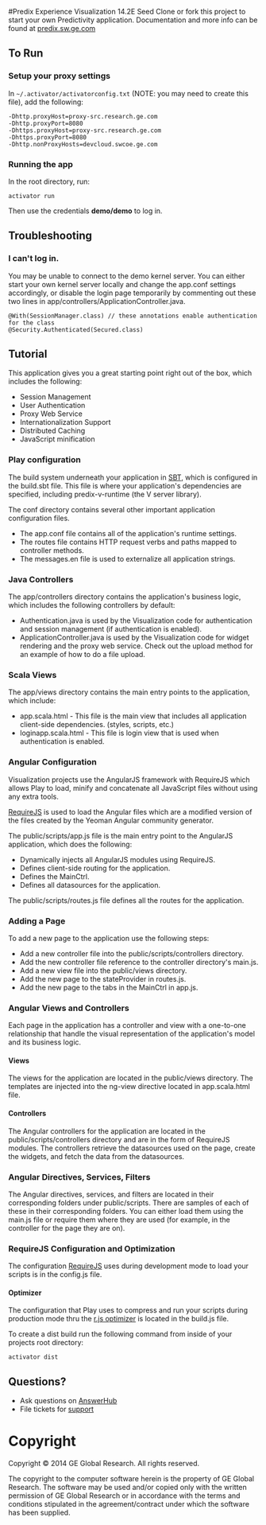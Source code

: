 #Predix Experience Visualization 14.2E Seed
Clone or fork this project to start your own Predictivity application. Documentation and more info can be found at [predix.sw.ge.com](http://predix.sw.ge.com)
  	  
## To Run
### Setup your proxy settings
In `~/.activator/activatorconfig.txt` (NOTE: you may need to create this file), add the following:
```
-Dhttp.proxyHost=proxy-src.research.ge.com
-Dhttp.proxyPort=8080
-Dhttps.proxyHost=proxy-src.research.ge.com
-Dhttps.proxyPort=8080
-Dhttp.nonProxyHosts=devcloud.swcoe.ge.com
```

### Running the app
In the root directory, run:
```
activator run
```
Then use the credentials **demo/demo** to log in.

## Troubleshooting

### I can't log in.
You may be unable to connect to the demo kernel server. You can either start your own kernel 
server locally and change the app.conf settings accordingly, or disable the login page temporarily 
by commenting out these two lines in app/controllers/ApplicationController.java.
```
@With(SessionManager.class) // these annotations enable authentication for the class
@Security.Authenticated(Secured.class)
```

## Tutorial

This application gives you a great starting point right out of the box, which includes the following:
- Session Management
- User Authentication
- Proxy Web Service
- Internationalization Support
- Distributed Caching
- JavaScript minification

### Play configuration
The build system underneath your application in [SBT](http://www.scala-sbt.org/), which is 
configured in the build.sbt file.  This file is where your application's dependencies are
specified, including predix-v-runtime (the V server library).

The conf directory contains several other important application configuration files.
- The app.conf file contains all of the application's runtime settings.
- The routes file contains HTTP request verbs and paths mapped to controller methods.
- The messages.en file is used to externalize all application strings.

### Java Controllers
The app/controllers directory contains the application's business logic, which includes the 
following controllers by default:
- Authentication.java is used by the Visualization code for authentication and session 
management (if authentication is enabled).
- ApplicationController.java is used by the Visualization code for widget rendering and 
the proxy web service.  Check out the upload method for an example of how to do a file 
upload.

### Scala Views
The app/views directory contains the main entry points to the application, which include:
- app.scala.html - This file is the main view that includes all application client-side dependencies. 
(styles, scripts, etc.)
- loginapp.scala.html - This file is login view that is used when authentication is enabled.

### Angular Configuration
Visualization projects use the AngularJS framework with RequireJS which allows Play to load, 
minify and concatenate all JavaScript files without using any extra tools.

[RequireJS](http://requirejs.org/) is used to load the Angular files which are a modified 
version of the files created by the Yeoman Angular community generator.

The public/scripts/app.js file is the main entry point to the AngularJS application, 
which does the following:
- Dynamically injects all AngularJS modules using RequireJS.
- Defines client-side routing for the application.
- Defines the MainCtrl.
- Defines all datasources for the application.

The public/scripts/routes.js file defines all the routes for the application.

### Adding a Page
To add a new page to the application use the following steps:
- Add a new controller file into the public/scripts/controllers directory.
- Add the new controller file reference to the controller directory's main.js.
- Add a new view file into the public/views directory.
- Add the new page to the stateProvider in routes.js.
- Add the new page to the tabs in the MainCtrl in app.js.

### Angular Views and Controllers
Each page in the application has a controller and view with a one-to-one relationship that handle 
the visual representation of the application's model and its business logic.

#### Views
The views for the application are located in the public/views directory.  The templates are 
injected into the ng-view directive located in app.scala.html file.
  
#### Controllers
The Angular controllers for the application are located in the public/scripts/controllers 
directory and are in the form of RequireJS modules.  The controllers retrieve the 
datasources used on the page, create the widgets, and fetch the data from the datasources.

### Angular Directives, Services, Filters
The Angular directives, services, and filters are located in their corresponding folders under
public/scripts.  There are samples of each of these in their corresponding folders.  You can
either load them using the main.js file or require them where they are used (for example, in
the controller for the page they are on).

### RequireJS Configuration and Optimization
The configuration [RequireJS](http://requirejs.org/) uses during development mode to load your 
scripts is in the config.js file.

#### Optimizer
The configuration that Play uses to compress and run your scripts during production mode thru 
the [r.js optimizer](http://requirejs.org/docs/optimization.html#basics) is located in the 
build.js file.

To create a dist build run the following command from inside of your projects root directory:
```
activator dist
```

## Questions?
- Ask questions on [AnswerHub](https://answers.sw.ge.com/spaces/53/experience.html)
- File tickets for [support](https://gesoftware.service-now.com/Predix/)

# Copyright
Copyright &copy; 2014 GE Global Research. All rights reserved.

The copyright to the computer software herein is the property of
GE Global Research. The software may be used and/or copied only
with the written permission of GE Global Research or in accordance
with the terms and conditions stipulated in the agreement/contract
under which the software has been supplied.
